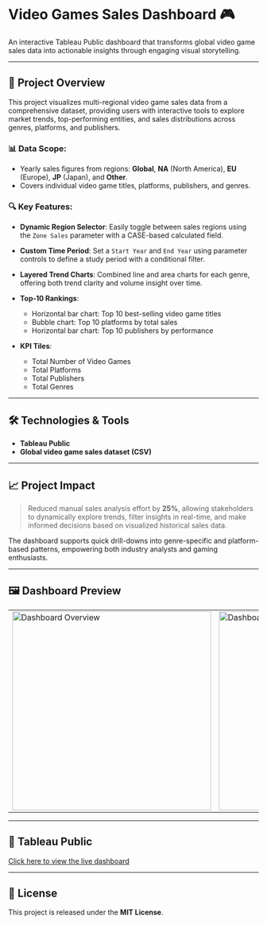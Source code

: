 # Video Games Sales Dashboard 🎮

An interactive Tableau Public dashboard that transforms global video game sales data into actionable insights through engaging visual storytelling.

---

## 🚀 Project Overview

This project visualizes multi-regional video game sales data from a comprehensive dataset, providing users with interactive tools to explore market trends, top-performing entities, and sales distributions across genres, platforms, and publishers.

### 📊 Data Scope:

* Yearly sales figures from regions: **Global**, **NA** (North America), **EU** (Europe), **JP** (Japan), and **Other**.
* Covers individual video game titles, platforms, publishers, and genres.

### 🔍 Key Features:

* **Dynamic Region Selector**: Easily toggle between sales regions using the `Zone Sales` parameter with a CASE-based calculated field.
* **Custom Time Period**: Set a `Start Year` and `End Year` using parameter controls to define a study period with a conditional filter.
* **Layered Trend Charts**: Combined line and area charts for each genre, offering both trend clarity and volume insight over time.
* **Top‑10 Rankings**:

  * Horizontal bar chart: Top 10 best-selling video game titles
  * Bubble chart: Top 10 platforms by total sales
  * Horizontal bar chart: Top 10 publishers by performance
* **KPI Tiles**:

  * Total Number of Video Games
  * Total Platforms
  * Total Publishers
  * Total Genres

---

## 🛠️ Technologies & Tools

* **Tableau Public**
* **Global video game sales dataset (CSV)**

---

## 📈 Project Impact

> Reduced manual sales analysis effort by **25%**, allowing stakeholders to dynamically explore trends, filter insights in real-time, and make informed decisions based on visualized historical sales data.

The dashboard supports quick drill-downs into genre-specific and platform-based patterns, empowering both industry analysts and gaming enthusiasts.

---

## 🖼️ Dashboard Preview

<table>
  <tr>
    <td><img src="assets/screenshot-overview.png" width="400" alt="Dashboard Overview"></td>
    <td><img src="assets/screenshot-filters.png" width="400" alt="Dashboard Filters"></td>
  </tr>
</table>

---

## 🔗 Tableau Public

[Click here to view the live dashboard](https://public.tableau.com/views/VideoGamesSalesDashboard_17513008612670/SalesDashboard?:language=en-US&:sid=&:redirect=auth&:display_count=n&:origin=viz_share_link)

---

## 📄 License

This project is released under the **MIT License**.
